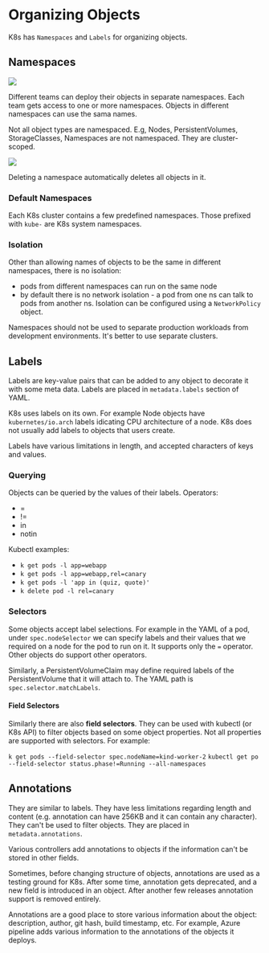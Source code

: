 # Organizing Objects

K8s has `Namespaces` and `Labels` for organizing objects.

## Namespaces

![](https://i.imgur.com/fwwV6OV.png)

Different teams can deploy their objects in separate namespaces. Each team gets
access to one or more namespaces. Objects in different namespaces can use the
sama names.

Not all object types are namespaced. E.g, Nodes, PersistentVolumes,
StorageClasses, Namespaces are not namespaced. They are cluster-scoped.

![](https://i.imgur.com/A7IYoPG.png)

Deleting a namespace automatically deletes all objects in it.

### Default Namespaces

Each K8s cluster contains a few predefined namespaces. Those prefixed with
`kube-` are K8s system namespaces.

### Isolation

Other than allowing names of objects to be the same in different namespaces,
there is no isolation:

- pods from different namespaces can run on the same node
- by default there is no network isolation - a pod from one ns can talk to pods
  from another ns. Isolation can be configured using a `NetworkPolicy` object.

Namespaces should not be used to separate production workloads from development
environments. It's better to use separate clusters.

## Labels

Labels are key-value pairs that can be added to any object to decorate it with
some meta data. Labels are placed in `metadata.labels` section of YAML.

K8s uses labels on its own. For example Node objects have `kubernetes/io.arch`
labels idicating CPU architecture of a node. K8s does not usually add labels to
objects that users create.

Labels have various limitations in length, and accepted characters of keys and
values.

### Querying

Objects can be queried by the values of their labels. Operators:

- =
- !=
- in
- notin

Kubectl examples: 

- `k get pods -l app=webapp`
- `k get pods -l app=webapp,rel=canary`
- `k get pods -l 'app in (quiz, quote)'`
- `k delete pod -l rel=canary`

### Selectors

Some objects accept label selections. For example in the YAML of a pod, under
`spec.nodeSelector` we can specify labels and their values that we required on a
node for the pod to run on it. It supports only the `=` operator. Other objects
do support other operators.

Similarly, a PersistentVolumeClaim may define required labels of the
PersistentVolume that it will attach to. The YAML path is
`spec.selector.matchLabels`.

#### Field Selectors

Similarly there are also **field selectors**. They can be used with kubectl (or
K8s API) to filter objects based on some object properties. Not all properties
are supported with selectors. For example:

`k get pods --field-selector spec.nodeName=kind-worker-2` `kubectl get po
--field-selector status.phase!=Running --all-namespaces`

## Annotations

They are similar to labels. They have less limitations regarding length and
content (e.g. annotation can have 256KB and it can contain any character). They
can't be used to filter objects. They are placed in `metadata.annotations`.

Various controllers add annotations to objects if the information can't be
stored in other fields. 

Sometimes, before changing structure of objects, annotations are used as a
testing ground for K8s. After some time, annotation gets deprecated, and a new
field is introduced in an object. After another few releases annotation support
is removed entirely.

Annotations are a good place to store various information about the object:
description, author, git hash, build timestamp, etc. For example, Azure pipeline
adds various information to the annotations of the objects it deploys.